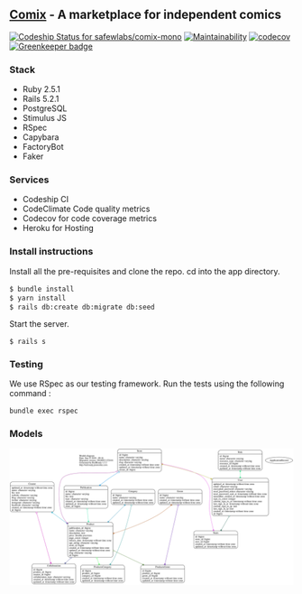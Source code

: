 ## [Comix](https://comix.life) - A marketplace for independent comics

[ ![Codeship Status for safewlabs/comix-mono](https://app.codeship.com/projects/1b9be7e0-a50e-0135-16d4-669675cbf703/status?branch=new-app)](https://app.codeship.com/projects/255140)
[![Maintainability](https://api.codeclimate.com/v1/badges/1482d87626eec74e1697/maintainability)](https://codeclimate.com/github/safewlabs/comix-mono/maintainability)
[![codecov](https://codecov.io/gh/safewlabs/comix-mono/branch/new-app/graph/badge.svg)](https://codecov.io/gh/safewlabs/comix-mono) [![Greenkeeper badge](https://badges.greenkeeper.io/safewlabs/comix-mono.svg)](https://greenkeeper.io/)

### Stack

* Ruby 2.5.1
* Rails 5.2.1
* PostgreSQL
* Stimulus JS
* RSpec
* Capybara
* FactoryBot
* Faker

### Services

* Codeship CI
* CodeClimate Code quality metrics
* Codecov for code coverage metrics
* Heroku for Hosting

### Install instructions

Install all the pre-requisites and clone the repo. cd into the app directory.

```shell
$ bundle install
$ yarn install
$ rails db:create db:migrate db:seed
```

Start the server.

```shell
$ rails s
```

### Testing

We use RSpec as our testing framework. Run the tests using the following command :

```
bundle exec rspec
```

### Models

![Alt models](./doc/models_complete.svg)